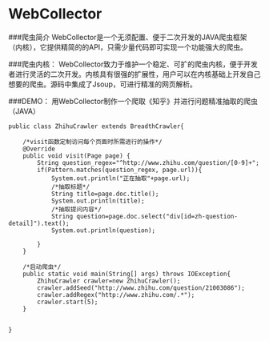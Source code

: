 WebCollector
============

###爬虫简介
WebCollector是一个无须配置、便于二次开发的JAVA爬虫框架（内核），它提供精简的的API，只需少量代码即可实现一个功能强大的爬虫。

###爬虫内核：
WebCollector致力于维护一个稳定、可扩的爬虫内核，便于开发者进行灵活的二次开发。内核具有很强的扩展性，用户可以在内核基础上开发自己想要的爬虫。源码中集成了Jsoup，可进行精准的网页解析。 

###DEMO：
用WebCollector制作一个爬取《知乎》并进行问题精准抽取的爬虫（JAVA）  

    public class ZhihuCrawler extends BreadthCrawler{
 
        /*visit函数定制访问每个页面时所需进行的操作*/
        @Override
        public void visit(Page page) {
            String question_regex="^http://www.zhihu.com/question/[0-9]+";
            if(Pattern.matches(question_regex, page.url)){
                System.out.println("正在抽取"+page.url);
                /*抽取标题*/
                String title=page.doc.title();
                System.out.println(title);
                /*抽取提问内容*/
                String question=page.doc.select("div[id=zh-question-detail]").text();
                System.out.println(question);
             
            }
        }
 
        /*启动爬虫*/
        public static void main(String[] args) throws IOException{  
            ZhihuCrawler crawler=new ZhihuCrawler();
            crawler.addSeed("http://www.zhihu.com/question/21003086");
            crawler.addRegex("http://www.zhihu.com/.*");
            crawler.start(5);  
        }
 
   
    }
